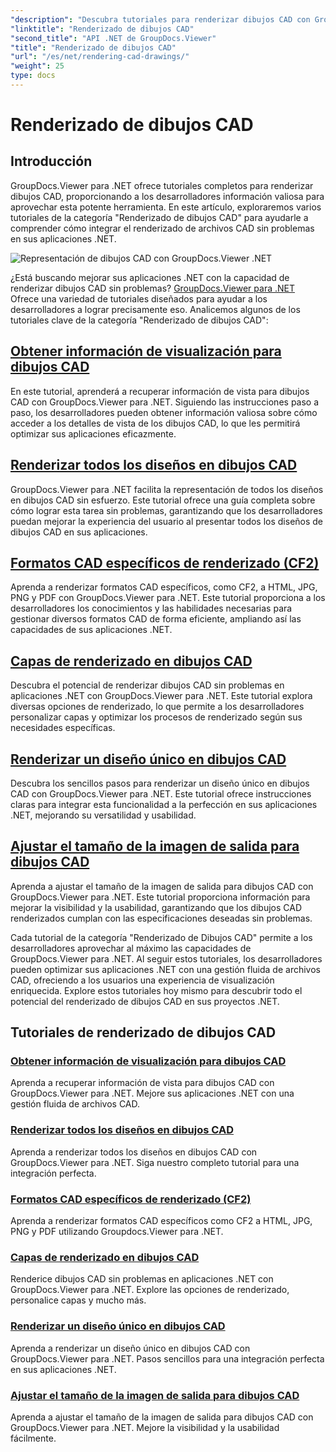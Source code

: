 ```yaml
---
"description": "Descubra tutoriales para renderizar dibujos CAD con GroupDocs.Viewer para .NET. Aprenda a optimizar sus aplicaciones .NET con una gestión fluida de archivos CAD."
"linktitle": "Renderizado de dibujos CAD"
"second_title": "API .NET de GroupDocs.Viewer"
"title": "Renderizado de dibujos CAD"
"url": "/es/net/rendering-cad-drawings/"
"weight": 25
type: docs
---
```

# Renderizado de dibujos CAD


## Introducción

GroupDocs.Viewer para .NET ofrece tutoriales completos para renderizar dibujos CAD, proporcionando a los desarrolladores información valiosa para aprovechar esta potente herramienta. En este artículo, exploraremos varios tutoriales de la categoría "Renderizado de dibujos CAD" para ayudarle a comprender cómo integrar el renderizado de archivos CAD sin problemas en sus aplicaciones .NET.

![Representación de dibujos CAD con GroupDocs.Viewer .NET](/viewer/rendering-cad-drawings/image.png)

¿Está buscando mejorar sus aplicaciones .NET con la capacidad de renderizar dibujos CAD sin problemas? [GroupDocs.Viewer para .NET](#) Ofrece una variedad de tutoriales diseñados para ayudar a los desarrolladores a lograr precisamente eso. Analicemos algunos de los tutoriales clave de la categoría "Renderizado de dibujos CAD":

## [Obtener información de visualización para dibujos CAD](./get-view-info-cad-drawing/)
En este tutorial, aprenderá a recuperar información de vista para dibujos CAD con GroupDocs.Viewer para .NET. Siguiendo las instrucciones paso a paso, los desarrolladores pueden obtener información valiosa sobre cómo acceder a los detalles de vista de los dibujos CAD, lo que les permitirá optimizar sus aplicaciones eficazmente.

## [Renderizar todos los diseños en dibujos CAD](./render-all-layouts-cad/)
GroupDocs.Viewer para .NET facilita la representación de todos los diseños en dibujos CAD sin esfuerzo. Este tutorial ofrece una guía completa sobre cómo lograr esta tarea sin problemas, garantizando que los desarrolladores puedan mejorar la experiencia del usuario al presentar todos los diseños de dibujos CAD en sus aplicaciones.

## [Formatos CAD específicos de renderizado (CF2)](./render-specific-cad-formats/)
Aprenda a renderizar formatos CAD específicos, como CF2, a HTML, JPG, PNG y PDF con GroupDocs.Viewer para .NET. Este tutorial proporciona a los desarrolladores los conocimientos y las habilidades necesarias para gestionar diversos formatos CAD de forma eficiente, ampliando así las capacidades de sus aplicaciones .NET.

## [Capas de renderizado en dibujos CAD](./render-layers-cad/)
Descubra el potencial de renderizar dibujos CAD sin problemas en aplicaciones .NET con GroupDocs.Viewer para .NET. Este tutorial explora diversas opciones de renderizado, lo que permite a los desarrolladores personalizar capas y optimizar los procesos de renderizado según sus necesidades específicas.

## [Renderizar un diseño único en dibujos CAD](./render-single-layout-cad/)
Descubra los sencillos pasos para renderizar un diseño único en dibujos CAD con GroupDocs.Viewer para .NET. Este tutorial ofrece instrucciones claras para integrar esta funcionalidad a la perfección en sus aplicaciones .NET, mejorando su versatilidad y usabilidad.

## [Ajustar el tamaño de la imagen de salida para dibujos CAD](./adjust-output-image-size-cad/)
Aprenda a ajustar el tamaño de la imagen de salida para dibujos CAD con GroupDocs.Viewer para .NET. Este tutorial proporciona información para mejorar la visibilidad y la usabilidad, garantizando que los dibujos CAD renderizados cumplan con las especificaciones deseadas sin problemas.

Cada tutorial de la categoría "Renderizado de Dibujos CAD" permite a los desarrolladores aprovechar al máximo las capacidades de GroupDocs.Viewer para .NET. Al seguir estos tutoriales, los desarrolladores pueden optimizar sus aplicaciones .NET con una gestión fluida de archivos CAD, ofreciendo a los usuarios una experiencia de visualización enriquecida. Explore estos tutoriales hoy mismo para descubrir todo el potencial del renderizado de dibujos CAD en sus proyectos .NET.

## Tutoriales de renderizado de dibujos CAD
### [Obtener información de visualización para dibujos CAD](./get-view-info-cad-drawing/)
Aprenda a recuperar información de vista para dibujos CAD con GroupDocs.Viewer para .NET. Mejore sus aplicaciones .NET con una gestión fluida de archivos CAD.
### [Renderizar todos los diseños en dibujos CAD](./render-all-layouts-cad/)
Aprenda a renderizar todos los diseños en dibujos CAD con GroupDocs.Viewer para .NET. Siga nuestro completo tutorial para una integración perfecta.
### [Formatos CAD específicos de renderizado (CF2)](./render-specific-cad-formats/)
Aprenda a renderizar formatos CAD específicos como CF2 a HTML, JPG, PNG y PDF utilizando Groupdocs.Viewer para .NET.
### [Capas de renderizado en dibujos CAD](./render-layers-cad/)
Renderice dibujos CAD sin problemas en aplicaciones .NET con GroupDocs.Viewer para .NET. Explore las opciones de renderizado, personalice capas y mucho más.
### [Renderizar un diseño único en dibujos CAD](./render-single-layout-cad/)
Aprenda a renderizar un diseño único en dibujos CAD con GroupDocs.Viewer para .NET. Pasos sencillos para una integración perfecta en sus aplicaciones .NET.
### [Ajustar el tamaño de la imagen de salida para dibujos CAD](./adjust-output-image-size-cad/)
Aprenda a ajustar el tamaño de la imagen de salida para dibujos CAD con GroupDocs.Viewer para .NET. Mejore la visibilidad y la usabilidad fácilmente.